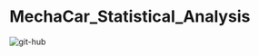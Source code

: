 # MechaCar_Statistical_Analysis

![git-hub](https://github.com/MonaElahi/MechaCar_Statistical_Analysis.git)
